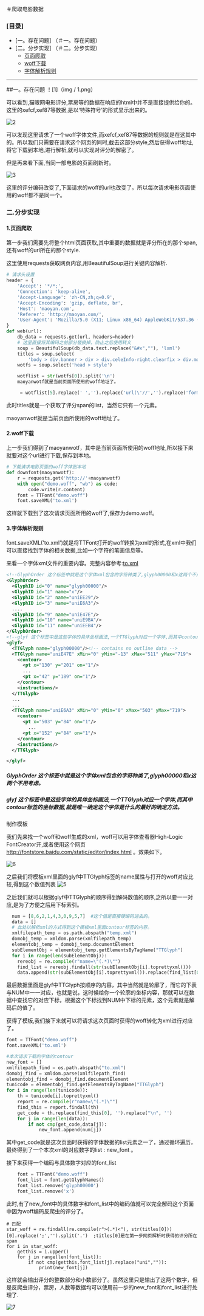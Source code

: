 ＃爬取电影数据
### [目录]
* [一。存在问题] （＃一。存在问题）
* [二。分步实现] （＃二。分步实现）
  - [页面爬取](#页面爬取)
  - [woff下载](#woff下载)
  - [字体解析规则](#字体解析规则)

-------
##一。存在问题
！[1]（img / 1.png）

可以看到,猫眼网电影评分,票房等的数据在响应的html中并不是直接提供给你的。这里的xefcf,xef87等数据,是以‘特殊符号’的形式显示出来的。

![2](img/2.png)

可以发现这里请求了一个woff字体文件,而xefcf,xef87等数据的规则就是在这其中的。所以我们只需要在请求这个网页的同时,截去这部分style,然后获得woff地址,将它下载到本地,进行解析,就可以实现对评分的解密了。

但是再来看下面,当同一部电影的页面刷新时。

![3](img/3.png)

这里的评分编码改变了,下面请求的woff的url也改变了。所以每次请求电影页面使用的woff都不是同一个。


### 二.分步实现

#### 1.页面爬取

第一步我们需要先将整个html页面获取,其中重要的数据就是评分所在的那个span,还有woff的url所在的那个style.

这里使用requests获取网页内容,用BeautifulSoup进行关键内容解析.

```python
# 请求头设置
header = {
    'Accept': '*/*;',
    'Connection': 'keep-alive',
    'Accept-Language': 'zh-CN,zh;q=0.9',
    'Accept-Encoding': 'gzip, deflate, br',
    'Host': 'maoyan.com',
    'Referer': 'http://maoyan.com/',
    'User-Agent': 'Mozilla/5.0 (X11; Linux x86_64) AppleWebKit/537.36 (KHTML, like Gecko) Chrome/67.0.3396.87 Safari/537.36'
}
def web(url):
    db_data = requests.get(url, headers=header)
    # 这里直接将其编码之前部分替换掉，防止之后使用转义
    soup = BeautifulSoup(db_data.text.replace("&#x",""), 'lxml')
    titles = soup.select(
        'body > div.banner > div > div.celeInfo-right.clearfix > div.movie-stats-container > div > div > span > span')
    wotfs = soup.select('head > style')

    wotflist = str(wotfs[0]).split('\n')
    maoyanwotf就是当前页面所使用的woff地址了。

     = wotflist[5].replace(' ','').replace('url(\'//','').replace('format(\'woff\');','').replace('\')','')
```
此时titles就是一个获取了评分span的list，当然它只有一个元素。

maoyanwotf就是当前页面所使用的woff地址了。

#### 2.woff下载

上一步我们得到了maoyanwotf，其中是当前页面所使用的woff地址,所以接下来就要对这个url进行下载,保存到本地。

```python
# 下载请求电影页面的woff字体到本地
def downfont(maoyanwotf):
    r = requests.get('http://'+maoyanwotf)
    with open("demo.woff", "wb") as code:
        code.write(r.content)
    font = TTFont("demo.woff")
    font.saveXML('to.xml')
```

这样就下载到了这次请求页面所用的woff了,保存为demo.woff。


#### 3.字体解析规则

font.saveXML('to.xml')就是将TTFont打开的woff转换为xml的形式,在xml中我们可以直接找到字体的相关数据,比如一个字符的笔画信息等。

来看一个字体xml文件的重要内容。完整内容参考:[to.xml](https://blog-static.cnblogs.com/files/LexMoon/to.xml)

```xml
<!--GlyphOrder 这个标签中就是这个字体xml包含的字符种类了,glyph00000和x这两个不用考虑 -->
<GlyphOrder>
  <GlyphID id="0" name="glyph00000"/>
  <GlyphID id="1" name="x"/>
  <GlyphID id="2" name="uniEE29"/>
  <GlyphID id="3" name="uniE6A3"/>
  ....
  <GlyphID id="9" name="uniE47E"/>
  <GlyphID id="10" name="uniE9BA"/>
  <GlyphID id="11" name="uniEEB4"/>
</GlyphOrder>
<!--glyf 这个标签中是这些字体的具体坐标画法,一个TTGlyph对应一个字体,而其中contour标签的坐标数据,就是唯一确定这个字体是什么的最好的确定方法-->
<glyf>
  <TTGlyph name="glyph00000"/><!-- contains no outline data -->
  <TTGlyph name="uniE47E" xMin="0" yMin="-13" xMax="511" yMax="719">
    <contour>
      <pt x="130" y="201" on="1"/>
      ...
      <pt x="42" y="189" on="1"/>
    </contour>
    <instructions/>
  </TTGlyph>
  ...
  ...
  <TTGlyph name="uniE6A3" xMin="0" yMin="0" xMax="503" yMax="719">
    <contour>
      <pt x="503" y="84" on="1"/>
        ...
      <pt x="152" y="84" on="1"/>
    </contour>
    <instructions/>
  </TTGlyph>

</glyf>
```

##### GlyphOrder 这个标签中就是这个字体xml包含的字符种类了,glyph00000和x这两个不用考虑。
##### glyf 这个标签中是这些字体的具体坐标画法,一个TTGlyph对应一个字体,而其中contour标签的坐标数据,就是唯一确定这个字体是什么的最好的确定方法。

制作模板

我们先来找一个woff和woff生成的xml，woff可以用字体查看器High-Logic FontCreator开,或者使用这个网页 http://fontstore.baidu.com/static/editor/index.html  。效果如下。

![6](img/6.png)

之后我们将模板xml里面的glyf中TTGlyph标签的name属性与打开的woff对应比较,得到这个数值列表
![5](img/5.png)

之后我们就可以根据glyf中TTGlyph的顺序得到解码数值的顺序,之所以要一一对应,是为了方便之后用下标索引。

```python
  num = [8,6,2,1,4,3,0,9,5,7]  #这个值是直接硬编码进去的。
  data = []
  # 此处以解析xml的方式得到这个模板xml里面contour标签的内容。
  xmlfilepath_temp = os.path.abspath("temp.xml")
  domobj_temp = xmldom.parse(xmlfilepath_temp)
  elementobj_temp = domobj_temp.documentElement
  subElementObj = elementobj_temp.getElementsByTagName("TTGlyph")
  for i in range(len(subElementObj)):
    rereobj = re.compile(r"name=\"(.*)\"")
    find_list = rereobj.findall(str(subElementObj[i].toprettyxml()))
    data.append(str(subElementObj[i].toprettyxml()).replace(find_list[0],'').replace("\n",''))

```

最后数据里面是glyf中TTGlyph按顺序的内容，其中当然就是轮廓了，而它的下表与NUM中一一对应，也就是说，这时候给你一个轮廓的坐标内容，那就可以在数据中查找它的对应下标，根据这个下标找到NUM中下标的元素，这个元素就是解码后的值了。

获得了模板,我们接下来就可以将请求这次页面时获得的woff转化为xml进行对应了。

```python
font = TTFont("demo.woff")
font.saveXML('to.xml')

#本次请求下载的字体的contour
new_font = []
xmlfilepath_find = os.path.abspath("to.xml")
domobj_find = xmldom.parse(xmlfilepath_find)
elementobj_find = domobj_find.documentElement
tunicode = elementobj_find.getElementsByTagName("TTGlyph")
for i in range(len(tunicode)):
    th = tunicode[i].toprettyxml()
    report = re.compile(r"name=\"(.*)\"")
    find_this = report.findall(th)
    get_code = th.replace(find_this[0], '').replace("\n", '')
    for j in range(len(data)):
        if not cmp(get_code,data[j]):
            new_font.append(num[j])
```

其中get_code就是这次页面时获得的字体数据的list元素之一了，通过循环遍历，最终得到了一个本次xml的对应数字的list : new_font 。

接下来获得一个编码与具体数字对应的font_list

```python
    font = TTFont("demo.woff")
    font_list = font.getGlyphNames()
    font_list.remove('glyph00000')
    font_list.remove('x')
```

此时,有了new_font中的具体数字和font_list中的编码值就可以完全解码这个页面中因为woff编码反爬虫的评分了。

```
# 匹配
star_woff = re.findall(re.compile(r">(.*)<"), str(titles[0]))[0].replace(';','').split('.')  ;titles[0]是在第一步网页解析时获得的评分所在span
for i in star_woff:
    getthis = i.upper()
    for j in range(len(font_list)):
        if not cmp(getthis,font_list[j].replace("uni","")):
            print(new_font[j])
```


这样就会输出评分的整数部分和小数部分了。虽然这里只是输出了这两个数字，但是反爬虫评分，票房，人数等数据均可以使用前一步的new_font和font_list进行处理了.

![7](img/7.png)
